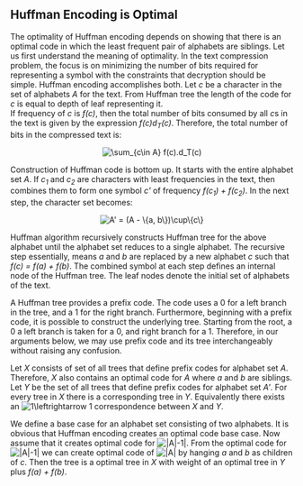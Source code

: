 ## Huffman Encoding is Optimal 

The optimality of Huffman encoding depends on showing that there is an optimal code in which the least frequent pair of alphabets are siblings. 
Let us first understand the meaning of optimality. In the text compression problem, the focus is on minimizing the
number of bits required for representing a symbol with the constraints that decryption should be simple. Huffman encoding accomplishes both. Let <i>c</i>
be a character in the set of alphabets <i>A</i> for the text. From Huffman tree the length of the code for <i>c</i> is equal to depth of leaf representing it.  
If frequency of <i>c</i> is <i>f(c)</i>, then the total number of bits consumed by all <i>c</i>s in the text is given by the expression <i>f(c)d<sub>T</sub>(c)</i>. Therefore, the total number of bits in the compressed text is: 
<p align="center">
<img src="https://latex.codecogs.com/svg.image?\sum_{c\in&space;A}&space;f(c).d_T(c)" title="\sum_{c\in A} f(c).d_T(c)" />
</p>
Construction of Huffman code is bottom up. It starts with the entire alphabet set <i>A</i>. If <i>c<sub>1</sub></i> and  <i>c<sub>2</sub></i> are
characters with least frequencies in the text, then combines them to form one symbol <i>c'</i> of frequency <i>f(c<sub>1</sub>) + f(c<sub>2</sub>)</i>.
In the next step, the character set becomes:
<p align="center">
<img src="https://latex.codecogs.com/svg.image?A'&space;=&space;(A&space;-&space;\{a,&space;b\})\cup\{c\}" title="A' = (A - \{a, b\})\cup\{c\}" />
</p>
Huffman algorithm recursively constructs Huffman tree for the above alphabet until the alphabet set reduces to 
a single alphabet. The recursive step essentially, means <i>a</i> and <i>b</i> are replaced by a new alphabet <i>c</i> such that <i>f(c) = f(a) + f(b)</i>.
The combined symbol at each step defines an internal node of the Huffman tree. The leaf nodes denote the initial set of alphabets of the text.

A Huffman tree provides a prefix code. The code uses a 0 for a left branch in the tree, and a 1 for the right branch. Furthermore, beginning with a prefix code, 
it is possible to construct the underlying tree. Starting from the root, a 0 a left branch is taken for a 0, and
right branch for a 1. Therefore, in our arguments below, we may use prefix code and its tree interchangeably without raising any confusion. 

Let <i>X</i> consists of set of all trees that define prefix codes for alphabet set <i>A</i>. Therefore, <i>X</i> also contains an optimal code for <i>A</i> 
where <i>a</i> and <i>b</i> are siblings. Let <i>Y</i> be the set of all trees that define prefix codes for alphabet set <i>A'</i>.  For every tree in <i>X</i> 
there is a corresponding tree in <i>Y</i>. Equivalently there exists an <img src="https://latex.codecogs.com/svg.image?1\leftrightarrow&space;1" title="1\leftrightarrow 1" /> correspondence between <i>X</i> and <i>Y</i>.

We define a base case for an alphabet set consisting of two alphabets. It is obvious that Huffman encoding creates an optimal code base case. Now assume that
it creates optimal code for <img src="https://latex.codecogs.com/svg.image?|A|-1|" title="|A|-1|" />. From the optimal code for <img src="https://latex.codecogs.com/svg.image?|A|-1|" title="|A|-1|" /> we can create optimal code of <img src="https://latex.codecogs.com/svg.image?|A|" title="|A|" />  by  hanging <i>a</i> and <i>b</i> as children of <i>c</i>. 
Then the tree is a optimal tree in <i>X</i> with weight of an optimal tree in <i>Y</i> plus <i>f(a) + f(b)</i>.
